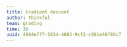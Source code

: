 ```yaml
---
title: Gradient descent
author: Thinkful
team: grading
time: 30
uuid: 4984e777-5034-4083-9cf2-c901e46f86c7
---
```


<jupyter notebook-name="the_gradient_descent_algorithm" course-code="DSBC" />
